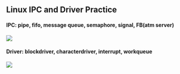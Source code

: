 <h2>Linux IPC and Driver Practice</h2>


<h4>IPC: pipe, fifo, message queue, semaphore, signal, FB(atm server)</h4>
<img src="https://encrypted-tbn0.gstatic.com/images?q=tbn:ANd9GcQPg4iAa_BWOk8GpKCORe5zoQTvh_fgX-QBNQ&usqp=CAU"/>


<h4>Driver: blockdriver, characterdriver, interrupt, workqueue</h4>
<img src="https://linux-kernel-labs.github.io/refs/heads/master/_images/ditaa-48374873962ca32ada36c14ab9a83b60f112a1e0.png"/>
